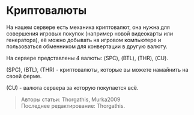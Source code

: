 # Криптовалюты

На нашем сервере есть механика криптовалют, она нужна для совершения игровых покупок (например новой видеокарты или генератора), её можно добывать на игровом компьютере и пользоваться обменником для конвертации в другую валюту.

На сервере представлены 4 валюты: (SPC), (BTL), (THR), (CU).

(SPC), (BTL), (THR) - криптовалюты, которые вы можете намайнить на своей ферме.

(CU) - валюта сервера за которую покупается всё.

> Авторы статьи: Thorgathis, Murka2009 <br>
> Последнее редактирование: Thorgathis.
